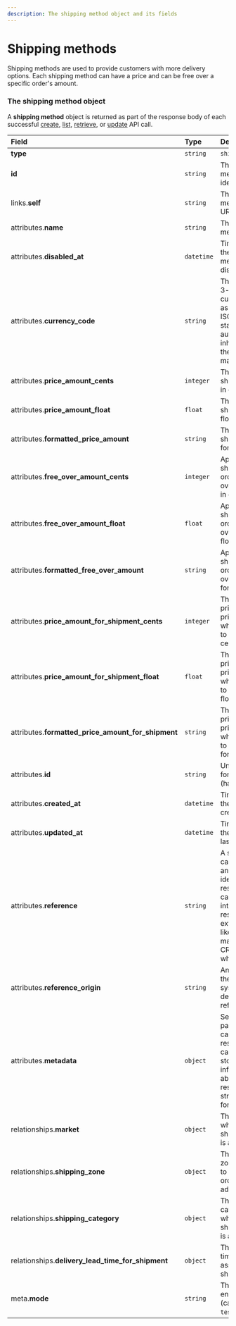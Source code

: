 ```yaml
---
description: The shipping method object and its fields
---
```


# Shipping methods

Shipping methods are used to provide customers with more delivery options.
Each shipping method can have a price and can be free over a specific order's amount.


### The shipping method object

A **shipping method** object is returned as part of the response body of each successful
[create](https://docs.commercelayer.io/api/resources/shipping_methods/create_shipping_method),
[list](https://docs.commercelayer.io/api/resources/shipping_methods/list_shipping_methods),
[retrieve](https://docs.commercelayer.io/api/resources/shipping_methods/retrieve_shipping_method),
or [update](https://docs.commercelayer.io/api/resources/shipping_methods/update_shipping_method) API call.

| Field | Type | Description |
| :--- | :--- | :--- |
| **type** | `string` | `shipping_methods` |
| **id** | `string` | The shipping method unique identifier |
| links.**self** | `string` | The shipping method endpoint URL |
| attributes.**name** | `string` | The shipping method's name |
| attributes.**disabled_at** | `datetime` | Time at which the shipping method was disabled. |
| attributes.**currency_code** | `string` | The international 3-letter currency code as defined by the ISO 4217 standard, automatically inherited from the associated market. |
| attributes.**price_amount_cents** | `integer` | The price of this shipping method, in cents. |
| attributes.**price_amount_float** | `float` | The price of this shipping method, float. |
| attributes.**formatted_price_amount** | `string` | The price of this shipping method, formatted. |
| attributes.**free_over_amount_cents** | `integer` | Apply free shipping if the order amount is over this value, in cents. |
| attributes.**free_over_amount_float** | `float` | Apply free shipping if the order amount is over this value, float. |
| attributes.**formatted_free_over_amount** | `string` | Apply free shipping if the order amount is over this value, formatted. |
| attributes.**price_amount_for_shipment_cents** | `integer` | The calculated price (zero or price amount) when associated to a shipment, in cents. |
| attributes.**price_amount_for_shipment_float** | `float` | The calculated price (zero or price amount) when associated to a shipment, float. |
| attributes.**formatted_price_amount_for_shipment** | `string` | The calculated price (zero or price amount) when associated to a shipment, formatted. |
| attributes.**id** | `string` | Unique identifier for the resource (hash). |
| attributes.**created_at** | `datetime` | Time at which the resource was created. |
| attributes.**updated_at** | `datetime` | Time at which the resource was last updated. |
| attributes.**reference** | `string` | A string that you can use to add any external identifier to the resource. This can be useful for integrating the resource to an external system, like an ERP, a marketing tool, a CRM, or whatever. |
| attributes.**reference_origin** | `string` | Any identifier of the third party system that defines the reference code |
| attributes.**metadata** | `object` | Set of key-value pairs that you can attach to the resource. This can be useful for storing additional information about the resource in a structured format. |
| relationships.**market** | `object` | The market where this shipping method is available. |
| relationships.**shipping_zone** | `object` | The shipping zone that is used to match the order shipping address. |
| relationships.**shipping_category** | `object` | The shipping category for which this shipping method is available. |
| relationships.**delivery_lead_time_for_shipment** | `object` | The delivery lead time for the associated shipment. |
| meta.**mode** | `string` | The resource environment \(can be one of `test` or `live`\) |

